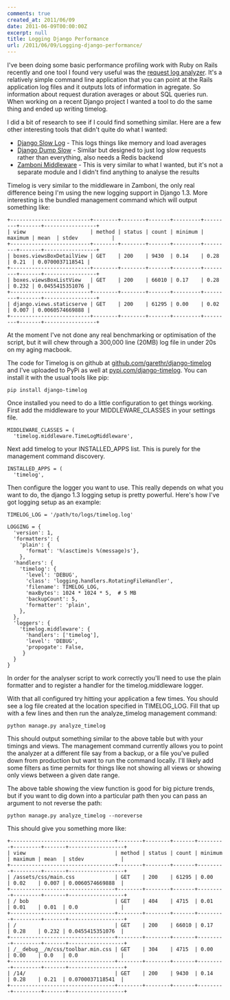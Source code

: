 ```yaml
---
comments: true
created_at: 2011/06/09
date: 2011-06-09T00:00:00Z
excerpt: null
title: Logging Django Performance
url: /2011/06/09/Logging-django-performance/
---
```


I've been doing some basic performance profiling work with Ruby on Rails recently and one tool I found very useful was the [request log analyzer](https://github.com/wvanbergen/request-log-analyzer). It's a relatively simple command line application that you can point at the Rails application log files and it outputs lots of information in agregate. So information about request duration averages or about SQL queries run. When working on a recent Django project I wanted a tool to do the same thing and ended up writing timelog.

I did a bit of research to see if I could find something similar. Here are a few other interesting tools that didn't quite do what I wanted:

-   [Django Slow Log](https://github.com/jmoiron/django-slow-log) - This logs things like memory and load averages
-   [Django Dump Slow](https://github.com/lamby/django-dumpslow) - Similar but designed to just log slow requests rather than everything, also needs a Redis backend
-   [Zamboni Middleware](https://github.com/jbalogh/zamboni/blob/master/apps/amo/middleware.py#L162) - This is very similar to what I wanted, but it's not a separate module and I didn't find anything to analyse the results

Timelog is very similar to the middleware in Zamboni, the only real difference being I'm using the new logging support in Django 1.3. More interesting is the bundled management command which will output something like:

    +--------------------------+--------+--------+-------+---------+---------+-------+-----------------+
    | view                     | method | status | count | minimum | maximum | mean  | stdev           |
    +--------------------------+--------+--------+-------+---------+---------+-------+-----------------+
    | boxes.viewsBoxDetailView | GET    | 200    | 9430  | 0.14    | 0.28    | 0.21  | 0.0700037118541 |
    +--------------------------+--------+--------+-------+---------+---------+-------+-----------------+
    | boxes.viewsBoxListView   | GET    | 200    | 66010 | 0.17    | 0.28    | 0.232 | 0.0455415351076 |
    +--------------------------+--------+--------+-------+---------+---------+-------+-----------------+
    | django.views.staticserve | GET    | 200    | 61295 | 0.00    | 0.02    | 0.007 | 0.0060574669888 |
    +--------------------------+--------+--------+-------+---------+---------+-------+-----------------+

At the moment I've not done any real benchmarking or optimisation of the script, but it will chew through a 300,000 line (20MB) log file in under 20s on my aging macbook.

The code for Timelog is on github at [github.com/garethr/django-timelog](http://github.com/garethr/django-timelog) and I've uploaded to PyPi as well at [pypi.com/django-timelog](http://pypi.python.org/pypi/django-timelog). You can install it with the usual tools like pip:

    pip install django-timelog

Once installed you need to do a little configuration to get things working. First add the middleware to your MIDDLEWARE\_CLASSES in your settings file.

    MIDDLEWARE_CLASSES = (
      'timelog.middleware.TimeLogMiddleware',

Next add timelog to your INSTALLED\_APPS list. This is purely for the management command discovery.

    INSTALLED_APPS = (
      'timelog',

Then configure the logger you want to use. This really depends on what you want to do, the django 1.3 logging setup is pretty powerful. Here's how I've got logging setup as an example:

    TIMELOG_LOG = '/path/to/logs/timelog.log'

    LOGGING = {
      'version': 1,
      'formatters': {
        'plain': {
          'format': '%(asctime)s %(message)s'},
        },
      'handlers': {
        'timelog': {
          'level': 'DEBUG',
          'class': 'logging.handlers.RotatingFileHandler',
          'filename': TIMELOG_LOG,
          'maxBytes': 1024 * 1024 * 5,  # 5 MB
          'backupCount': 5,
          'formatter': 'plain',
        },
      },
      'loggers': {
        'timelog.middleware': {
          'handlers': ['timelog'],
          'level': 'DEBUG',
          'propogate': False,
         }
      }
    }

In order for the analyser script to work correctly you'll need to use the plain formatter and to register a handler for the timelog.middleware logger.

With that all configured try hitting your application a few times. You should see a log file created at the location specified in TIMELOG\_LOG. Fill that up with a few lines and then run the analyze\_timelog management command:

    python manage.py analyze_timelog

This should output something similar to the above table but with your timings and views. The management command currently allows you to point the analyzer at a different file say from a backup, or a file you've pulled down from production but want to run the command locally. I'll likely add some filters as time permits for things like not showing all views or showing only views between a given date range.

The above table showing the view function is good for big picture trends, but if you want to dig down into a particular path then you can pass an argument to not reverse the path:

    python manage.py analyze_timelog --noreverse

This should give you something more like:

    +----------------------------------+--------+--------+-------+---------+---------+-------+------------------+
    | view                             | method | status | count | minimum | maximum | mean  | stdev            |
    +----------------------------------+--------+--------+-------+---------+---------+-------+------------------+
    | /assets/css/main.css             | GET    | 200    | 61295 | 0.00    | 0.02    | 0.007 | 0.0060574669888  |
    +----------------------------------+--------+--------+-------+---------+---------+-------+------------------+
    | / bob                            | GET    | 404    | 4715  | 0.01    | 0.01    | 0.01  | 0.0              |
    +----------------------------------+--------+--------+-------+---------+---------+-------+------------------+
    | /                                | GET    | 200    | 66010 | 0.17    | 0.28    | 0.232 | 0.0455415351076  |
    +----------------------------------+--------+--------+-------+---------+---------+-------+------------------+
    | /__debug__/m/css/toolbar.min.css | GET    | 304    | 4715  | 0.00    | 0.00    | 0.0   | 0.0              |
    +----------------------------------+--------+--------+-------+---------+---------+-------+------------------+
    | /14/                             | GET    | 200    | 9430  | 0.14    | 0.28    | 0.21  | 0.0700037118541  |
    +----------------------------------+--------+--------+-------+---------+---------+-------+------------------+
